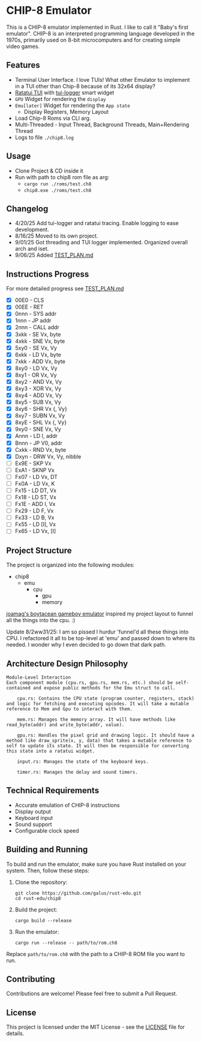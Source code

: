 # CHIP-8 Emulator

This is a CHIP-8 emulator implemented in Rust.
I like to call it "Baby's first emulator".
CHIP-8 is an interpreted programming language developed in the 1970s, primarily used on 8-bit microcomputers and for creating simple video games.

## Features

- Terminal User Interface. I love TUIs! What other Emulator to implement in a TUI other than Chip-8 because of its 32x64 display?
- [Ratatui TUI](https://ratatui.rs/) with [tui-logger](https://github.com/gin66/tui-logger/) smart widget
- `GPU` Widget for rendering the `display`
- `Emu[later]` Widget for rendering the `App state`
    - Display Registers, Memory Layout
- Load Chip-8 Roms via CLI arg.
- Multi-Threaded - Input Thread, Background Threads, Main+Rendering Thread
- Logs to file `./chip8.log`

## Usage

- Clone Project & CD inside it
- Run with path to chip8 rom file as arg: 
    - `cargo run ./roms/test.ch8`
    - `chip8.exe ./roms/test.ch8`

## Changelog

- 4/20/25 Add tui-logger and ratatui tracing. Enable logging to ease development.
- 8/16/25 Moved to its own project.
- 9/01/25 Got threading and TUI logger implemented. Organized overall arch and iset.
- 9/06/25 Added [TEST_PLAN.md](/TEST_PLAN.md)

## Instructions Progress
For more detailed progress see [TEST_PLAN.md](/TEST_PLAN.md)

- [X] 00E0 - CLS
- [X] 00EE - RET
- [X] 0nnn - SYS addr
- [X] 1nnn - JP addr
- [X] 2nnn - CALL addr
- [X] 3xkk - SE Vx, byte
- [X] 4xkk - SNE Vx, byte
- [X] 5xy0 - SE Vx, Vy
- [X] 6xkk - LD Vx, byte
- [X] 7xkk - ADD Vx, byte
- [X] 8xy0 - LD Vx, Vy
- [X] 8xy1 - OR Vx, Vy
- [X] 8xy2 - AND Vx, Vy
- [X] 8xy3 - XOR Vx, Vy
- [X] 8xy4 - ADD Vx, Vy
- [X] 8xy5 - SUB Vx, Vy
- [X] 8xy6 - SHR Vx {, Vy}
- [X] 8xy7 - SUBN Vx, Vy
- [X] 8xyE - SHL Vx {, Vy}
- [X] 9xy0 - SNE Vx, Vy
- [X] Annn - LD I, addr
- [X] Bnnn - JP V0, addr
- [X] Cxkk - RND Vx, byte
- [X] Dxyn - DRW Vx, Vy, nibble
- [ ] Ex9E - SKP Vx
- [ ] ExA1 - SKNP Vx
- [ ] Fx07 - LD Vx, DT
- [ ] Fx0A - LD Vx, K
- [ ] Fx15 - LD DT, Vx
- [ ] Fx18 - LD ST, Vx
- [ ] Fx1E - ADD I, Vx
- [ ] Fx29 - LD F, Vx
- [ ] Fx33 - LD B, Vx
- [ ] Fx55 - LD [I], Vx
- [ ] Fx65 - LD Vx, [I]

## Project Structure

The project is organized into the following modules:

- chip8
    - emu
        - cpu
            - gpu
            - memory

[joamag's boytacean gameboy emulator](https://github.com/joamag/boytacean) 
inspired my project layout to funnel all the things into the cpu. :)

Update 8/2ww31/25: I am so pissed I hurdur 'funnel'd all these things into CPU.
I refactored it all to be top-level at 'emu' and passed down to where its needed.
I wonder why I even decided to go down that dark path.

## Architecture Design Philosophy
```
Module-Level Interaction
Each component module (cpu.rs, gpu.rs, mem.rs, etc.) should be self-contained and expose public methods for the Emu struct to call.

    cpu.rs: Contains the CPU state (program counter, registers, stack) and logic for fetching and executing opcodes. It will take a mutable reference to Mem and Gpu to interact with them.

    mem.rs: Manages the memory array. It will have methods like read_byte(addr) and write_byte(addr, value).

    gpu.rs: Handles the pixel grid and drawing logic. It should have a method like draw_sprite(x, y, data) that takes a mutable reference to self to update its state. It will then be responsible for converting this state into a ratatui widget.

    input.rs: Manages the state of the keyboard keys.

    timer.rs: Manages the delay and sound timers.

```

## Technical Requirements

- Accurate emulation of CHIP-8 instructions
- Display output
- Keyboard input
- Sound support
- Configurable clock speed

## Building and Running

To build and run the emulator, make sure you have Rust installed on your system. Then, follow these steps:

1. Clone the repository:
   ```
   git clone https://github.com/galus/rust-edu.git
   cd rust-edu/chip8
   ```

2. Build the project:
   ```
   cargo build --release
   ```

3. Run the emulator:
   ```
   cargo run --release -- path/to/rom.ch8
   ```

Replace `path/to/rom.ch8` with the path to a CHIP-8 ROM file you want to run.

## Contributing

Contributions are welcome! Please feel free to submit a Pull Request.

## License

This project is licensed under the MIT License - see the [LICENSE](LICENSE) file for details.
